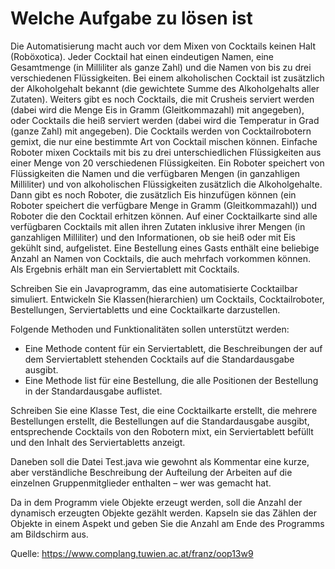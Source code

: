 Welche Aufgabe zu lösen ist
==============
Die Automatisierung macht auch vor dem Mixen von Cocktails keinen Halt (Roböxotica). Jeder Cocktail hat einen eindeutigen Namen, eine Gesamtmenge (in Milliliter als ganze Zahl) und die Namen von bis zu drei verschiedenen Flüssigkeiten. Bei einem alkoholischen Cocktail ist zusätzlich der Alkoholgehalt bekannt (die gewichtete Summe des Alkoholgehalts aller Zutaten). Weiters gibt es noch Cocktails, die mit Crusheis serviert werden (dabei wird die Menge Eis in Gramm (Gleitkommazahl) mit angegeben), oder Cocktails die heiß serviert werden (dabei wird die Temperatur in Grad (ganze Zahl) mit angegeben). Die Cocktails werden von Cocktailrobotern gemixt, die nur eine bestimmte Art von Cocktail mischen können. Einfache Roboter mixen Cocktails mit bis zu drei unterschiedlichen Flüssigkeiten aus einer Menge von 20 verschiedenen Flüssigkeiten. Ein Roboter speichert von Flüssigkeiten die Namen und die verfügbaren Mengen (in ganzahligen Milliliter) und von alkoholischen Flüssigkeiten zusätzlich die Alkoholgehalte. Dann gibt es noch Roboter, die zusätzlich Eis hinzufügen können (ein Roboter speichert die verfügbare Menge in Gramm (Gleitkommazahl)) und Roboter die den Cocktail erhitzen können. Auf einer Cocktailkarte sind alle verfügbaren Cocktails mit allen ihren Zutaten inklusive ihrer Mengen (in ganzahligen Milliliter) und den Informationen, ob sie heiß oder mit Eis gekühlt sind, aufgelistet. Eine Bestellung eines Gasts enthält eine beliebige Anzahl an Namen von Cocktails, die auch mehrfach vorkommen können. Als Ergebnis erhält man ein Serviertablett mit Cocktails.

Schreiben Sie ein Javaprogramm, das eine automatisierte Cocktailbar simuliert. Entwickeln Sie Klassen(hierarchien) um Cocktails, Cocktailroboter, Bestellungen, Serviertabletts und eine Cocktailkarte darzustellen.

Folgende Methoden und Funktionalitäten sollen unterstützt werden:

- Eine Methode content für ein Serviertablett, die Beschreibungen der auf dem Serviertablett stehenden Cocktails auf die Standardausgabe ausgibt.
- Eine Methode list für eine Bestellung, die alle Positionen der Bestellung in der Standardausgabe auflistet.

Schreiben Sie eine Klasse Test, die eine Cocktailkarte erstellt, die mehrere Bestellungen erstellt, die Bestellungen auf die Standardausgabe ausgibt, entsprechende Cocktails von den Robotern mixt, ein Serviertablett befüllt und den Inhalt des Serviertabletts anzeigt.

Daneben soll die Datei Test.java wie gewohnt als Kommentar eine kurze, aber verständliche Beschreibung der Aufteilung der Arbeiten auf die einzelnen Gruppenmitglieder enthalten – wer was gemacht hat.

Da in dem Programm viele Objekte erzeugt werden, soll die Anzahl der dynamisch erzeugten Objekte gezählt werden. Kapseln sie das Zählen der Objekte in einem Aspekt und geben Sie die Anzahl am Ende des Programms am Bildschirm aus.

Quelle: https://www.complang.tuwien.ac.at/franz/oop13w9
